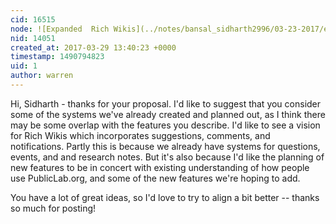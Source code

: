 ```yaml
---
cid: 16515
node: ![Expanded  Rich Wikis](../notes/bansal_sidharth2996/03-23-2017/expanded-rich-wikis)
nid: 14051
created_at: 2017-03-29 13:40:23 +0000
timestamp: 1490794823
uid: 1
author: warren
---
```


Hi, Sidharth - thanks for your proposal. I'd like to suggest that you consider some of the systems we've already created and planned out, as I think there may be some overlap with the features you describe. I'd like to see a vision for Rich Wikis which incorporates suggestions, comments, and notifications. Partly this is because we already have systems for questions, events, and and research notes. But it's also because I'd like the planning of new features to be in concert with existing understanding of how people use PublicLab.org, and some of the new features we're hoping to add. 

You have a lot of great ideas, so I'd love to try to align a bit better -- thanks so much for posting!